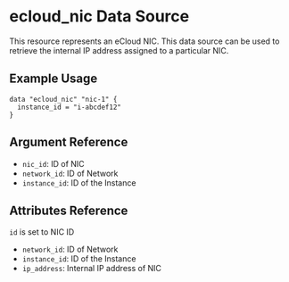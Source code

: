 # ecloud_nic Data Source

This resource represents an eCloud NIC. This data source can be used to retrieve the internal IP address assigned to a particular NIC. 
## Example Usage

```hcl
data "ecloud_nic" "nic-1" {
  instance_id = "i-abcdef12"
}
```

## Argument Reference

- `nic_id`: ID of NIC 
- `network_id`: ID of Network
- `instance_id`: ID of the Instance


## Attributes Reference

`id` is set to NIC ID

- `network_id`: ID of Network
- `instance_id`: ID of the Instance
- `ip_address`: Internal IP address of NIC
